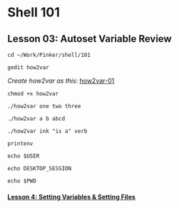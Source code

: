 # Shell 101
## Lesson 03: Autoset Variable Review

`cd ~/Work/Pinker/shell/101`

`gedit how2var`

*Create how2var as this:* [how2var-01](https://github.com/inkVerb/pinker/blob/master/101-shell/how2var-01)

`chmod +x how2var`

`./how2var one two three`

`./how2var a b abcd`

`./how2var ink "is a" verb`

`printenv`

`echo $USER`

`echo DESKTOP_SESSION`

`echo $PWD`

#### [Lesson 4: Setting Variables & Setting Files](https://github.com/inkVerb/pinker/blob/master/101-shell/Lesson-04.md)
